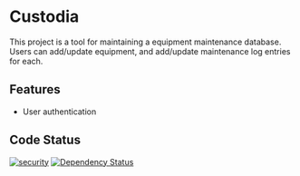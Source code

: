 # Custodia

This project is a tool for maintaining a equipment maintenance database.
Users can add/update equipment, and add/update maintenance log entries for each.

## Features

- User authentication

## Code Status

[![security](https://hakiri.io/github/Jmccl89/Custodia/master.svg)](https://hakiri.io/github/Jmccl89/Custodia/master)
[![Dependency Status](https://gemnasium.com/badges/github.com/Jmccl89/Custodia.svg)](https://gemnasium.com/github.com/Jmccl89/Custodia)
